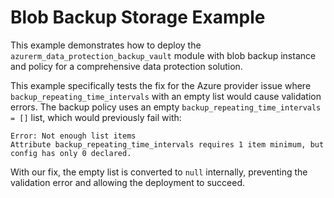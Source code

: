 # Blob Backup Storage Example

This example demonstrates how to deploy the `azurerm_data_protection_backup_vault` module with blob backup instance and policy for a comprehensive data protection solution.

This example specifically tests the fix for the Azure provider issue where `backup_repeating_time_intervals` with an empty list would cause validation errors. The backup policy uses an empty `backup_repeating_time_intervals = []` list, which would previously fail with:

```
Error: Not enough list items
Attribute backup_repeating_time_intervals requires 1 item minimum, but config has only 0 declared.
```

With our fix, the empty list is converted to `null` internally, preventing the validation error and allowing the deployment to succeed.
